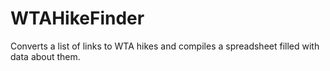 # WTAHikeFinder
Converts a list of links to WTA hikes and compiles a spreadsheet filled with data about them.
